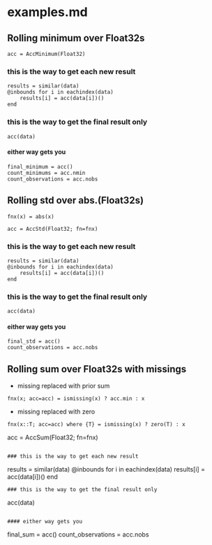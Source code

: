 # examples.md

## Rolling minimum over Float32s
```
acc = AccMinimum(Float32)
```
### this is the way to get each new result
```
results = similar(data)
@inbounds for i in eachindex(data)
    results[i] = acc(data[i])()
end
```
### this is the way to get the final result only
```
acc(data)
```

#### either way gets you
```
final_minimum = acc()
count_minimums = acc.nmin
count_observations = acc.nobs
```

## Rolling std over abs.(Float32s)
```
fnx(x) = abs(x)

acc = AccStd(Float32; fn=fnx)
```

### this is the way to get each new result
```
results = similar(data)
@inbounds for i in eachindex(data)
    results[i] = acc(data[i])()
end
```
### this is the way to get the final result only
```
acc(data)
```

#### either way gets you
```
final_std = acc()
count_observations = acc.nobs
```

## Rolling sum over Float32s with missings
- missing replaced with prior sum
```
fnx(x; acc=acc) = ismissing(x) ? acc.min : x
```
- missing replaced with zero
```
fnx(x::T; acc=acc) where {T} = ismissing(x) ? zero(T) : x
```

acc = AccSum(Float32; fn=fnx)
```

### this is the way to get each new result
```
results = similar(data)
@inbounds for i in eachindex(data)
    results[i] = acc(data[i])()
end
```
### this is the way to get the final result only
```
acc(data)
```

#### either way gets you
```
final_sum = acc()
count_observations = acc.nobs
```

